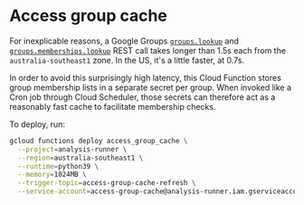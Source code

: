 # Access group cache

For inexplicable reasons, a Google Groups [`groups.lookup`](https://cloud.google.com/identity/docs/reference/rest/v1beta1/groups/lookup) and [`groups.memberships.lookup`](https://cloud.google.com/identity/docs/reference/rest/v1beta1/groups.memberships/lookup) REST call takes longer than 1.5s each from the `australia-southeast1` zone. In the US, it's a little faster, at 0.7s.

In order to avoid this surprisingly high latency, this Cloud Function stores group membership lists in a separate secret per group. When invoked like a Cron job through Cloud Scheduler, those secrets can therefore act as a reasonably fast cache to facilitate membership checks.

To deploy, run:

```bash
gcloud functions deploy access_group_cache \
  --project=analysis-runner \
  --region=australia-southeast1 \
  --runtime=python39 \
  --memory=1024MB \
  --trigger-topic=access-group-cache-refresh \
  --service-account=access-group-cache@analysis-runner.iam.gserviceaccount.com
```
